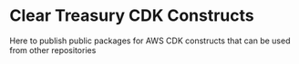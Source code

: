 # Clear Treasury CDK Constructs

Here to publish public packages for AWS CDK constructs that can be used from other repositories
